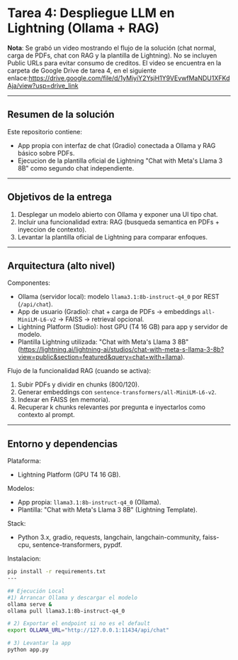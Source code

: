 # Tarea 4: Despliegue LLM en Lightning (Ollama + RAG)

**Nota**: Se grabó un video mostrando el flujo de la solución (chat normal, carga de PDFs, chat con RAG y la plantilla de Lightning). No se incluyen Public URLs para evitar consumo de creditos. El video se encuentra en la carpeta de Google Drive de tarea 4, en el siguiente enlace:https://drive.google.com/file/d/1yMiyiY2YsjH1Y9VEvwfMaNDU1XFKdAja/view?usp=drive_link 

---

## Resumen de la solución
Este repositorio contiene:
- App propia con interfaz de chat (Gradio) conectada a Ollama y RAG básico sobre PDFs.
- Ejecucion de la plantilla oficial de Lightning "Chat with Meta's Llama 3 8B" como segundo chat independiente.

---

## Objetivos de la entrega
1. Desplegar un modelo abierto con Ollama y exponer una UI tipo chat.
2. Incluir una funcionalidad extra: RAG (busqueda semantica en PDFs + inyeccion de contexto).
3. Levantar la plantilla oficial de Lightning para comparar enfoques.

---

## Arquitectura (alto nivel)

Componentes:
- Ollama (servidor local): modelo `llama3.1:8b-instruct-q4_0` por REST (`/api/chat`).
- App de usuario (Gradio): chat + carga de PDFs -> embeddings `all-MiniLM-L6-v2` -> FAISS -> retrieval opcional.
- Lightning Platform (Studio): host GPU (T4 16 GB) para app y servidor de modelo.
- Plantilla Lightning utilizada: "Chat with Meta's Llama 3 8B" (https://lightning.ai/lightning-ai/studios/chat-with-meta-s-llama-3-8b?view=public&section=featured&query=chat+with+llama).

Flujo de la funcionalidad RAG (cuando se activa):
1) Subir PDFs y dividir en chunks (800/120).
2) Generar embeddings con `sentence-transformers/all-MiniLM-L6-v2`.
3) Indexar en FAISS (en memoria).
4) Recuperar k chunks relevantes por pregunta e inyectarlos como contexto al prompt.

---

## Entorno y dependencias

Plataforma:
- Lightning Platform (GPU T4 16 GB).

Modelos:
- App propia: `llama3.1:8b-instruct-q4_0` (Ollama).
- Plantilla: "Chat with Meta's Llama 3 8B" (Lightning Template).

Stack:
- Python 3.x, gradio, requests, langchain, langchain-community, faiss-cpu, sentence-transformers, pypdf.

Instalacion:
```bash
pip install -r requirements.txt
---

## Ejecución Local
#1) Arrancar Ollama y descargar el modelo
ollama serve &
ollama pull llama3.1:8b-instruct-q4_0

# 2) Exportar el endpoint si no es el default
export OLLAMA_URL="http://127.0.0.1:11434/api/chat"

# 3) Levantar la app
python app.py



